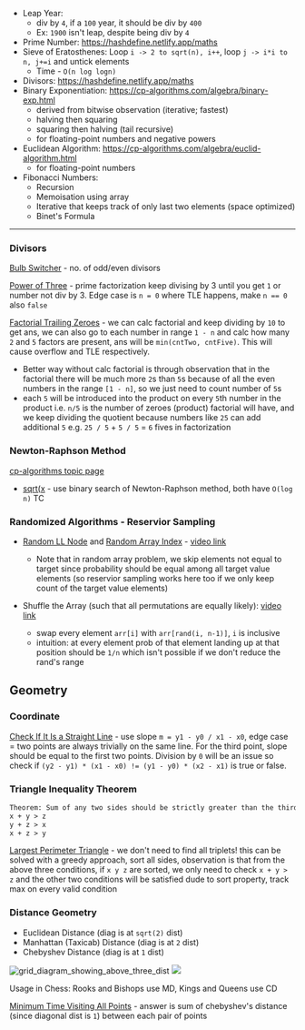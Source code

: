- Leap Year:
  - div by `4`, if a `100` year, it should be div by `400`
  - Ex: `1900` isn't leap, despite being div by `4`
- Prime Number: https://hashdefine.netlify.app/maths
- Sieve of Eratosthenes: Loop `i -> 2 to sqrt(n), i++`, loop `j -> i*i to n, j+=i` and untick elements
  - Time - `O(n log logn)`
- Divisors: https://hashdefine.netlify.app/maths
- Binary Exponentiation: https://cp-algorithms.com/algebra/binary-exp.html
  - derived from bitwise observation (iterative; fastest)
  - halving then squaring
  - squaring then halving (tail recursive)
  - for floating-point numbers and negative powers  
- Euclidean Algorithm: https://cp-algorithms.com/algebra/euclid-algorithm.html
  - for floating-point numbers
- Fibonacci Numbers:
  - Recursion
  - Memoisation using array
  - Iterative that keeps track of only last two elements (space optimized)
  - Binet's Formula

---
### Divisors

[Bulb Switcher](https://leetcode.com/problems/bulb-switcher/) - no. of odd/even divisors

[Power of Three](https://leetcode.com/problems/power-of-three/) - prime factorization keep divising by 3 until you get `1` or number not div by 3. Edge case is `n = 0` where TLE happens, make `n == 0` also `false`

[Factorial Trailing Zeroes](https://leetcode.com/problems/factorial-trailing-zeroes/) - we can calc factorial and keep dividing by `10` to get ans, we can also go to each number in range `1 - n` and calc how many `2` and `5` factors are present, ans will be `min(cntTwo, cntFive)`. This will cause overflow and TLE respectively.
- Better way without calc factorial is through observation that in the factorial there will be much more `2`s than `5`s because of all the even numbers in the range `[1 - n]`, so we just need to count number of `5`s
- each `5` will be introduced into the product on every `5`th number in the product i.e. `n/5` is the number of zeroes (product) factorial will have, and we keep dividing the quotient because numbers like `25` can add additional `5` e.g. `25 / 5` + `5 / 5` = `6` fives in factorization

### Newton-Raphson Method
[cp-algorithms topic page](https://cp-algorithms.com/num_methods/roots_newton.html)

- [sqrt(x](https://leetcode.com/problems/sqrtx/) - use binary search of Newton-Raphson method, both have `O(log n)` TC

### Randomized Algorithms - Reservior Sampling
- [Random LL Node](https://leetcode.com/problems/linked-list-random-node/solutions/4650025/o-n-time-o-1-space-using-reservior-sampling-randomized-algorithm-c/) and [Random Array Index](https://leetcode.com/problems/random-pick-index/) - [video link](https://youtu.be/DWZqBN9efGg)
  - Note that in random array problem, we skip elements not equal to target since probability should be equal among all target value elements (so reservior sampling works here too if we only keep count of the target value elements)

- Shuffle the Array (such that all permutations are equally likely): [video link]( https://youtu.be/hSZARPLUSDM)
  - swap every element `arr[i]` with `arr[rand(i, n-1)]`, `i` is inclusive
  - intuition: at every element prob of that element landing up at that position should be `1/n` which isn't possible if we don't reduce the rand's range

## Geometry
### Coordinate
[Check If It Is a Straight Line](https://leetcode.com/problems/check-if-it-is-a-straight-line) - use slope `m = y1 - y0 / x1 - x0`, edge case = two points are always trivially on the same line. For the third point, slope should be equal to the first two points. Division by `0` will be an issue so check if `(y2 - y1) * (x1 - x0) != (y1 - y0) * (x2 - x1)`  is true or false.

### Triangle Inequality Theorem
```txt
Theorem: Sum of any two sides should be strictly greater than the third side inorder to form a triangle with them.
x + y > z
y + z > x
x + z > y
```
[Largest Perimeter Triangle](https://leetcode.com/problems/largest-perimeter-triangle/) - we don't need to find all triplets! this can be solved with a greedy approach, sort all sides, observation is that from the above three conditions, if `x y z` are sorted, we only need to check `x + y > z` and the other two conditions will be satisfied dude to sort property, track max on every valid condition

### Distance Geometry
- Euclidean Distance (diag is at `sqrt(2)` dist)
- Manhattan (Taxicab) Distance (diag is at `2` dist)
- Chebyshev Distance (diag is at `1` dist)

![grid_diagram_showing_above_three_dist](https://upload.wikimedia.org/wikipedia/commons/thumb/e/eb/Minkowski_distance_examples.svg/240px-Minkowski_distance_examples.svg.png)
![](https://iq.opengenus.org/content/images/2018/12/distance.jpg)

Usage in Chess: Rooks and Bishops use MD, Kings and Queens use CD

[Minimum Time Visiting All Points](https://leetcode.com/problems/minimum-time-visiting-all-points/) - answer is sum of chebyshev's distance (since diagonal dist is `1`) between each pair of points
